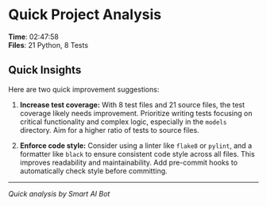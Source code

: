 # Quick Project Analysis

**Time**: 02:47:58  
**Files**: 21 Python, 8 Tests

## Quick Insights

Here are two quick improvement suggestions:

1.  **Increase test coverage:** With 8 test files and 21 source files, the test coverage likely needs improvement.  Prioritize writing tests focusing on critical functionality and complex logic, especially in the `models` directory.  Aim for a higher ratio of tests to source files.

2.  **Enforce code style:** Consider using a linter like `flake8` or `pylint`, and a formatter like `black` to ensure consistent code style across all files.  This improves readability and maintainability.  Add pre-commit hooks to automatically check style before committing.


---
*Quick analysis by Smart AI Bot*
